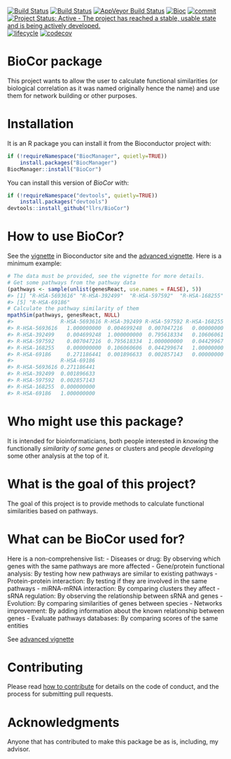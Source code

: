 
<!-- README.md is generated from README.Rmd. Please edit that file -->
[![Build Status](https://travis-ci.org/llrs/BioCor.svg?branch=master)](https://travis-ci.org/llrs/BioCor) [![Build Status](http://www.bioconductor.org/shields/build/devel/bioc/BioCor.svg)](https://bioconductor.org/checkResults/devel/bioc-LATEST/BioCor/) [![AppVeyor Build Status](https://ci.appveyor.com/api/projects/status/github//llrs/BioCor/?branch=master&svg=true)](https://ci.appveyor.com/llrs/BioCor) [![Bioc](http://www.bioconductor.org/shields/years-in-bioc/BioCor.svg)](https://www.bioconductor.org/packages/devel/bioc/html/BioCor.html#since) [![commit](http://www.bioconductor.org/shields/commits/bioc/BioCor.svg)](https://www.bioconductor.org/packages/devel/bioc/html/BioCor.html#svn_source) [![Project Status: Active - The project has reached a stable, usable state and is being actively developed.](http://www.repostatus.org/badges/latest/active.svg)](http://www.repostatus.org/#active) [![lifecycle](https://img.shields.io/badge/lifecycle-maturing-blue.svg)](https://www.tidyverse.org/lifecycle/#maturing) [![codecov](https://codecov.io/gh/llrs/BioCor/branch/master/graph/badge.svg)](https://codecov.io/gh/llrs/BioCor/)

BioCor package
==============

This project wants to allow the user to calculate functional similarities (or biological correlation as it was named originally hence the name) and use them for network building or other purposes.

Installation
============

It is an R package you can install it from the Bioconductor project with:

``` r
if (!requireNamespace("BiocManager", quietly=TRUE))
    install.packages("BiocManager")
BiocManager::install("BioCor")
```

You can install this version of *BioCor* with:

``` r
if (!requireNamespace("devtools", quietly=TRUE))
    install.packages("devtools")
devtools::install_github("llrs/BioCor")
```

How to use BioCor?
==================

See the [vignette](http://bioconductor.org/packages/release/bioc/vignettes/BioCor/inst/doc/BioCor.html) in Bioconductor site and the [advanced vignette](http://bioconductor.org/packages/release/bioc/vignettes/BioCor/inst/doc/vignette2.html). Here is a minimum example:

``` r
# The data must be provided, see the vignette for more details.
# Get some pathways from the pathway data
(pathways <- sample(unlist(genesReact, use.names = FALSE), 5))
#> [1] "R-HSA-5693616" "R-HSA-392499"  "R-HSA-597592"  "R-HSA-168255" 
#> [5] "R-HSA-69186"
# Calculate the pathway similarity of them
mpathSim(pathways, genesReact, NULL)
#>               R-HSA-5693616 R-HSA-392499 R-HSA-597592 R-HSA-168255
#> R-HSA-5693616   1.000000000  0.004699248  0.007047216   0.00000000
#> R-HSA-392499    0.004699248  1.000000000  0.795618334   0.10606061
#> R-HSA-597592    0.007047216  0.795618334  1.000000000   0.04429967
#> R-HSA-168255    0.000000000  0.106060606  0.044299674   1.00000000
#> R-HSA-69186     0.271186441  0.001896633  0.002857143   0.00000000
#>               R-HSA-69186
#> R-HSA-5693616 0.271186441
#> R-HSA-392499  0.001896633
#> R-HSA-597592  0.002857143
#> R-HSA-168255  0.000000000
#> R-HSA-69186   1.000000000
```

Who might use this package?
===========================

It is intended for bioinformaticians, both people interested in *knowing* the functionally *similarity of some genes* or clusters and people *developing* some other analysis at the top of it.

What is the goal of this project?
=================================

The goal of this project is to provide methods to calculate functional similarities based on pathways.

What can be BioCor used for?
============================

Here is a non-comprehensive list: - Diseases or drug:
By observing which genes with the same pathways are more affected - Gene/protein functional analysis:
By testing how new pathways are similar to existing pathways - Protein-protein interaction:
By testing if they are involved in the same pathways - miRNA-mRNA interaction:
By comparing clusters they affect - sRNA regulation:
By observing the relationship between sRNA and genes - Evolution:
By comparing similarities of genes between species - Networks improvement:
By adding information about the known relationship between genes - Evaluate pathways databases:
By comparing scores of the same entities

See [advanced vignette](http://bioconductor.org/packages/release/bioc/vignettes/BioCor/inst/doc/vignette2.html)

Contributing
============

Please read [how to contribute](.github/CONTRIBUTING.md) for details on the code of conduct, and the process for submitting pull requests.

Acknowledgments
===============

Anyone that has contributed to make this package be as is, including, my advisor.
